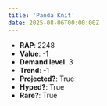 ```yaml
---
title: 'Panda Knit'
date: 2025-08-06T00:00:00Z
---
```

- **RAP**: 2248
- **Value**: -1
- **Demand level**: 3
- **Trend**: -1
- **Projected?**: True
- **Hyped?**: True
- **Rare?**: True
